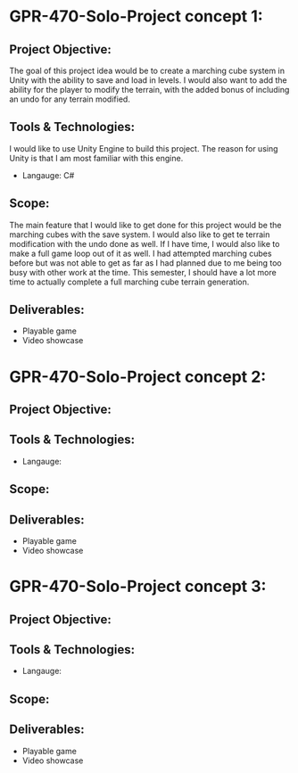 # GPR-470-Solo-Project concept 1:

## Project Objective:
The goal of this project idea would be to create a marching cube system in Unity with the ability to save and load in levels. I would also want to add the ability for the player to modify the terrain, with the added bonus of including an undo for any terrain modified. 

## Tools & Technologies:
I would like to use Unity Engine to build this project. The reason for using Unity is that I am most familiar with this engine. 

* Langauge: C#

## Scope:
The main feature that I would like to get done for this project would be the marching cubes with the save system. I would also like to get te terrain modification with the undo done as well. If I have time, I would also like to make a full game loop out of it as well. I had attempted marching cubes before but was not able to get as far as I had planned due to me being too busy with other work at the time. This semester, I should have a lot more time to actually complete a full marching cube terrain generation. 

## Deliverables:

* Playable game
* Video showcase


# GPR-470-Solo-Project concept 2:

## Project Objective:

## Tools & Technologies:

* Langauge:

## Scope:

## Deliverables:

* Playable game
* Video showcase

# GPR-470-Solo-Project concept 3:

## Project Objective:

## Tools & Technologies:

* Langauge:

## Scope:

## Deliverables:

* Playable game
* Video showcase
